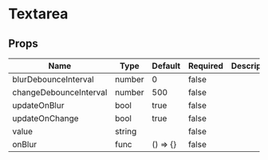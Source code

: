 # Textarea

## Props
| Name                   | Type   | Default  | Required | Description |
| ---------------------- | ------ | -------- | -------- | ----------- |
| blurDebounceInterval   | number | 0        | false    |             |
| changeDebounceInterval | number | 500      | false    |             |
| updateOnBlur           | bool   | true     | false    |             |
| updateOnChange         | bool   | true     | false    |             |
| value                  | string |          | false    |             |
| onBlur                 | func   | () => {} | false    |             |
